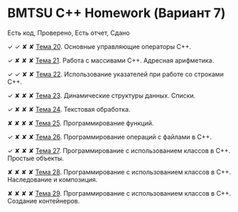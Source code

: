 # BMTSU C++ Homework (Вариант 7)

Есть код, Проверено, Есть отчет, Сдано

‎✓ ✓ ✘ ✘ [Тема 20](https://github.com/ajile/bmtsu-cpp-2/tree/master/20). Основные управляющие операторы С++.

✓ ✘ ✘ ✘ [Тема 21](https://github.com/ajile/bmtsu-cpp-2/tree/master/21). Работа с массивами С++. Адресная арифметика.

✓ ✓ ✘ ✘ [Тема 22](https://github.com/ajile/bmtsu-cpp-2/tree/master/22). Использование указателей при работе со строками С++.

✓ ✘ ✘ ✘ [Тема 23](https://github.com/ajile/bmtsu-cpp-2/tree/master/23). Динамические структуры данных. Списки.

✓ ✘ ✘ ✘ [Тема 24](https://github.com/ajile/bmtsu-cpp-2/tree/master/24). Текстовая обработка.

✘ ✘ ✘ ✘ [Тема 25](https://github.com/ajile/bmtsu-cpp-2/tree/master/25). Программирование функций.

✓ ✘ ✘ ✘ [Тема 26](https://github.com/ajile/bmtsu-cpp-2/tree/master/26). Программирование операций с файлами в С++.

✓ ✘ ✘ ✘ [Тема 27](https://github.com/ajile/bmtsu-cpp-2/tree/master/27). Программирование с использованием классов в С++. Простые объекты.

✘ ✘ ✘ ✘ [Тема 28](https://github.com/ajile/bmtsu-cpp-2/tree/master/28). Программирование с использованием классов в С++. Наследование и композиция.

✘ ✘ ✘ ✘ [Тема 29](https://github.com/ajile/bmtsu-cpp-2/tree/master/29). Программирование с использованием классов в С++. Создание контейнеров.
